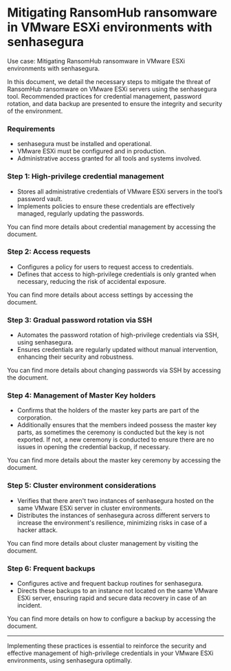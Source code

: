 # Mitigating RansomHub ransomware in VMware ESXi environments with senhasegura 

Use case: Mitigating RansomHub ransomware in VMware ESXi environments with senhasegura.

In this document, we detail the necessary steps to mitigate the threat of RansomHub ransomware on VMware ESXi servers using the senhasegura  tool. Recommended practices for credential management, password rotation, and data backup are presented to ensure the integrity and security of the environment.

### Requirements
- senhasegura must be installed and operational.
- VMware ESXi must be configured and in production.
- Administrative access granted for all tools and systems involved.

#### 

### Step 1: High-privilege credential management
- Stores all administrative credentials of VMware ESXi servers in the tool’s password vault.
- Implements policies to ensure these credentials are effectively managed, regularly updating the passwords.

You can find more details about credential management by accessing the  document.

### Step 2: Access requests
- Configures a policy for users to request access to credentials.
- Defines that access to high-privilege credentials is only granted when necessary, reducing the risk of accidental exposure.

You can find more details about access settings by accessing the  document.

### Step 3: Gradual password rotation via SSH
- Automates the password rotation of high-privilege credentials via SSH, using senhasegura.
- Ensures credentials are regularly updated without manual intervention, enhancing their security and robustness.

You can find more details about changing passwords via SSH by accessing the  document.

### Step 4: Management of Master Key holders
- Confirms that the holders of the master key parts are part of the corporation.
- Additionally ensures that the members indeed possess the master key parts, as sometimes the ceremony is conducted but the key is not exported. If not, a new ceremony is conducted to ensure there are no issues in opening the credential backup, if necessary.

You can find more details about the master key ceremony by accessing the  document.

### Step 5: Cluster environment considerations
- Verifies that there aren't two instances of senhasegura hosted on the same VMware ESXi server in cluster environments.
- Distributes the instances of senhasegura across different servers to increase the environment's resilience, minimizing risks in case of a hacker attack.

You can find more details about cluster management by visiting the  document.

### Step 6: Frequent backups
- Configures active and frequent backup routines for senhasegura.
- Directs these backups to an instance not located on the same VMware ESXi server, ensuring rapid and secure data recovery in case of an incident.

You can find more details on how to configure a backup by accessing the  document.

---
Implementing these practices is essential to reinforce the security and effective management of high-privilege credentials in your VMware ESXi environments, using senhasegura optimally.